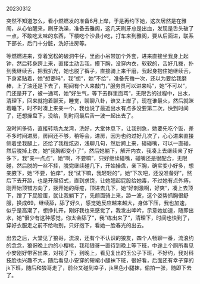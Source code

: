 20230312

突然不知道怎么，看小燃燃发的准备6月上岸，于是再约下她，这次居然是在雅阁，从心怡醒来，刷牙洗澡，准备去雅阁，这几天刷牙总是出血，发现是舌头破了一点，不敢吃太味的东西，下楼吃个沙县小吃，打车来到雅阁，要从后面进，联系下部长，后门十分脏，洗好进房等。

等燃燃进来，穿着宽松的破洞牛仔，里面小吊带加个外套，进来直接坐我身上起钟，然后转身跨上来，直接主动舌我，摸下胸，没穿内衣，软软的，舌好几拨，扑到我继续舌，把我扒光，她也脱了裤子，直接骑上来干磨，我起身抱住她继续舌，下身紧贴着，她”想要吗“，我”想“，她”不给“，准备先撸一次，还以为要给我磨棒，上了油还是下去了，期间有个人来敲门，”服务员可以进来吗“，她”不可以“，门还是开了，被一通骂，她”好生气，等下去群里面骂“，无限舌的过程中，出水，清理下，回来就抱着聊天，睡觉，聊聊八卦，谁又上岸了，现在谁最火，然后就眯着睡下，时不时凑上来亲一个，我也说了最近出水有点多没要第二次，快到时间了，还想操盘下，没给，到时间最后舌一波一起出去了。

没时间多待，直接转场九龙湾，洗好，大堂休息下，让我别急，她要先吃个饭，差不多时间进房，房间还不够，稍等会，进房，因为也约过好几次了，心心进来直接侧着坐我腿上，还给了我粒炫迈，浅聊几句，然后跨上来，碰碰嘴，可以一直碰，然后脱掉上衣，她“我胸都变小了”，然后她躺下，解开内衣，我凑上去继续亲了好多下，我“亲一点点”，她“啊，不要嘛”，只好继续碰嘴，碰嘴还是很配合，无限碰，然后脱的一丝不挂，脱完继续碰几下，开始操盘，亲下胸，确实变小好多，想亲腋下，她“不要，怕痒”，我“试下嘛，我轻轻的”，她“下次吧，还没准备好”，然后下去开舔，也是开展招式，直到求饶，让她翘起屁股给她毒，不过她有点外痔，刚开始顶错方向了，拨开她的痔疮，顶进去几下，她“好刺激啊，好爽“，凑上去顶下，蹭了下屁股蛋，就让我躺下了，先颜面骑上来，舔一波，这个姿势抓胸很舒服，换成69，继续舔，舔了好久，感觉她反应越来越大，身体下压，我也加速，似乎是高潮了，想挣扎开，刚好我也来感觉了，我发出呻吟，示意她加速，随即出水，她”很少有这种感觉，你太会舔了“，我”练出来了“，清理下，时间也快到了，穿好衣服走之前不给吻别，只好抱下，看她一脸春光的出去。

出去之后，大堂见了狼哥，流浪，还有个不认识的狼友，四个人畅聊一番，流浪约的念念，狼哥晚上约的小樱桃，我和狼哥一直待到晚上等下班，中途上个厕所看见小安刚好带客出来，对视了下，到晚上，看见复出的玉公子下班，不好约，我对科技脸也兴趣不大，随后看见小安穿的短裙小腿袜下班，很好看，后面还有幸子穿的jk下班，随后和狼哥走了，前台又碰到幸子，jk黑色小腿袜，偷拍一张，随即下去了。


